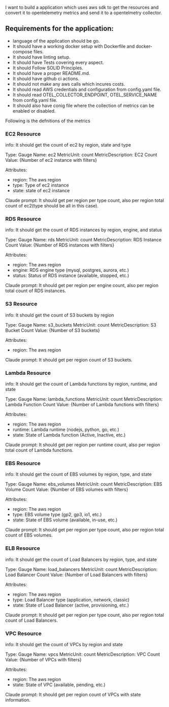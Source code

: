 I want to build a application which uses aws sdk to get the resources and convert it
to opentelemetry metrics and send it to a opentelmetry collector.

## Requirements for the application:
- language of the application should be go.
- It should have a working docker setup with Dockerfile and docker-compose files.
- It should have linting setup.
- It should have Tests covering every aspect.
- It should Follow SOLID Principles.
- It should have a proper README.md.
- It should have github ci actions.
- It should not make any aws calls which incures costs.
- It should read AWS credentials and configuration from config.yaml file.
- It should read OTEL_COLLECTOR_ENDPOINT, OTEL_SERVICE_NAME from config.yaml file.
- It should also have conig file where the collection of metrics can be enabled or disabled.

Following is the defnitions of the metrics

### EC2 Resource

info:
    It should get the count of ec2 by region, state and type

Type: Gauge
Name: ec2
MetricUnit: count
MetricDescription: EC2 Count
Value: {Number of ec2 instance with filters}

Attributes:
- region: The aws region
- type: Type of ec2 instance
- state: state of ec2 instance

Claude prompt: It should get per region per type count, also per region total count of ec2(type should be all in this case).

### RDS Resource

info:
    It should get the count of RDS instances by region, engine, and status

Type: Gauge
Name: rds
MetricUnit: count
MetricDescription: RDS Instance Count
Value: {Number of RDS instances with filters}

Attributes:
- region: The aws region
- engine: RDS engine type (mysql, postgres, aurora, etc.)
- status: Status of RDS instance (available, stopped, etc.)

Claude prompt: It should get per region per engine count, also per region total count of RDS instances.

### S3 Resource

info:
    It should get the count of S3 buckets by region

Type: Gauge
Name: s3_buckets
MetricUnit: count
MetricDescription: S3 Bucket Count
Value: {Number of S3 buckets}

Attributes:
- region: The aws region

Claude prompt: It should get per region count of S3 buckets.

### Lambda Resource

info:
    It should get the count of Lambda functions by region, runtime, and state

Type: Gauge
Name: lambda_functions
MetricUnit: count
MetricDescription: Lambda Function Count
Value: {Number of Lambda functions with filters}

Attributes:
- region: The aws region
- runtime: Lambda runtime (nodejs, python, go, etc.)
- state: State of Lambda function (Active, Inactive, etc.)

Claude prompt: It should get per region per runtime count, also per region total count of Lambda functions.

### EBS Resource

info:
    It should get the count of EBS volumes by region, type, and state

Type: Gauge
Name: ebs_volumes
MetricUnit: count
MetricDescription: EBS Volume Count
Value: {Number of EBS volumes with filters}

Attributes:
- region: The aws region
- type: EBS volume type (gp2, gp3, io1, etc.)
- state: State of EBS volume (available, in-use, etc.)

Claude prompt: It should get per region per type count, also per region total count of EBS volumes.

### ELB Resource

info:
    It should get the count of Load Balancers by region, type, and state

Type: Gauge
Name: load_balancers
MetricUnit: count
MetricDescription: Load Balancer Count
Value: {Number of Load Balancers with filters}

Attributes:
- region: The aws region
- type: Load Balancer type (application, network, classic)
- state: State of Load Balancer (active, provisioning, etc.)

Claude prompt: It should get per region per type count, also per region total count of Load Balancers.

### VPC Resource

info:
    It should get the count of VPCs by region and state

Type: Gauge
Name: vpcs
MetricUnit: count
MetricDescription: VPC Count
Value: {Number of VPCs with filters}

Attributes:
- region: The aws region
- state: State of VPC (available, pending, etc.)

Claude prompt: It should get per region count of VPCs with state information.

